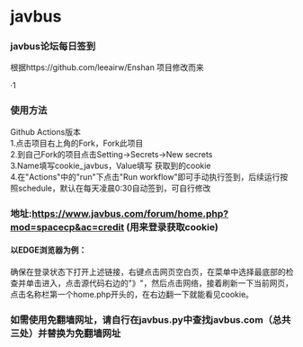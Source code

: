 # javbus
### javbus论坛每日签到 <br>
根据https://github.com/leeairw/Enshan 项目修改而来

·1
### 使用方法<br> 
Github Actions版本<br>
1.点击项目右上角的Fork，Fork此项目<br>
2.到自己Fork的项目点击Setting→Secrets→New secrets<br>
3.Name填写cookie_javbus，Value填写 获取到的cookie<br>
4.在"Actions"中的"run"下点击"Run workflow"即可手动执行签到，后续运行按照schedule，默认在每天凌晨0:30自动签到，可自行修改<br>
### 地址:https://www.javbus.com/forum/home.php?mod=spacecp&ac=credit (用来登录获取cookie)
#### 以EDGE浏览器为例：
确保在登录状态下打开上述链接，右键点击网页空白页，在菜单中选择最底部的检查并单击进入，点击源代码右边的"》"，然后点击网络，接着刷新一下当前网页，点击名称栏第一个home.php开头的，在右边翻一下就能看见cookie。

### 如需使用免翻墙网址，请自行在javbus.py中查找javbus.com（总共三处）并替换为免翻墙网址
